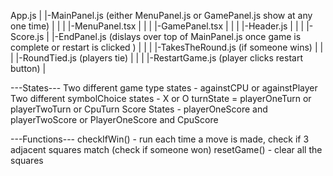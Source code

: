 App.js
|
|-MainPanel.js (either MenuPanel.js or GamePanel.js show at any one time)
| |
| |-MenuPanel.tsx
| |
| |-GamePanel.tsx
| |
| |-Header.js
| |
| |-Score.js
|
|-EndPanel.js (dislays over top of MainPanel.js once game is complete or restart is clicked )
| |
| |-TakesTheRound.js (if someone wins)
| |
| |-RoundTied.js (players tie)
| |
| |-RestartGame.js (player clicks restart button)
|

---States---
Two different game type states - againstCPU or againstPlayer
Two different symbolChoice states - X or O
turnState = playerOneTurn or playerTwoTurn or CpuTurn
Score States - playerOneScore and playerTwoScore or PlayerOneScore and CpuScore

---Functions---
checkIfWin() - run each time a move is made, check if 3 adjacent squares match (check if someone won)
resetGame() - clear all the squares
